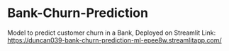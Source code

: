 # Bank-Churn-Prediction
Model to predict customer churn in a Bank, Deployed on Streamlit Link: https://duncan039-bank-churn-prediction-ml-epee8w.streamlitapp.com/
